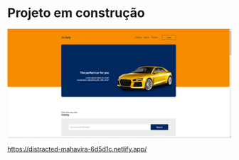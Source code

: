 <h1>Projeto em construção </h1>

<div>
<img src="./img/layout.jpg">
</div>

https://distracted-mahavira-6d5d1c.netlify.app/
